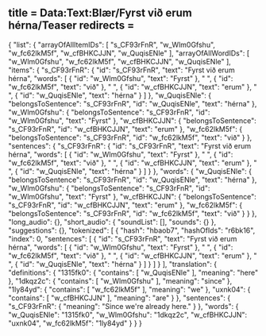 title = Data:Text:Blær/Fyrst við erum hérna/Teaser
redirects =
---

{
    "list": {
        "arrayOfAllItemIDs": [
            "s_CF93rFnR",
            "w_Wlm0Gfshu",
            "w_fc62lkM5f",
            "w_cfBHKCJJN",
            "w_QuqisENle"
        ],
        "arrayOfAllWordIDs": [
            "w_Wlm0Gfshu",
            "w_fc62lkM5f",
            "w_cfBHKCJJN",
            "w_QuqisENle"
        ],
        "items": {
            "s_CF93rFnR": {
                "id": "s_CF93rFnR",
                "text": "Fyrst við erum hérna",
                "words": [
                    {
                        "id": "w_Wlm0Gfshu",
                        "text": "Fyrst"
                    },
                    " ",
                    {
                        "id": "w_fc62lkM5f",
                        "text": "við"
                    },
                    " ",
                    {
                        "id": "w_cfBHKCJJN",
                        "text": "erum"
                    },
                    " ",
                    {
                        "id": "w_QuqisENle",
                        "text": "hérna"
                    }
                ]
            },
            "w_QuqisENle": {
                "belongsToSentence": "s_CF93rFnR",
                "id": "w_QuqisENle",
                "text": "hérna"
            },
            "w_Wlm0Gfshu": {
                "belongsToSentence": "s_CF93rFnR",
                "id": "w_Wlm0Gfshu",
                "text": "Fyrst"
            },
            "w_cfBHKCJJN": {
                "belongsToSentence": "s_CF93rFnR",
                "id": "w_cfBHKCJJN",
                "text": "erum"
            },
            "w_fc62lkM5f": {
                "belongsToSentence": "s_CF93rFnR",
                "id": "w_fc62lkM5f",
                "text": "við"
            }
        },
        "sentences": {
            "s_CF93rFnR": {
                "id": "s_CF93rFnR",
                "text": "Fyrst við erum hérna",
                "words": [
                    {
                        "id": "w_Wlm0Gfshu",
                        "text": "Fyrst"
                    },
                    " ",
                    {
                        "id": "w_fc62lkM5f",
                        "text": "við"
                    },
                    " ",
                    {
                        "id": "w_cfBHKCJJN",
                        "text": "erum"
                    },
                    " ",
                    {
                        "id": "w_QuqisENle",
                        "text": "hérna"
                    }
                ]
            }
        },
        "words": {
            "w_QuqisENle": {
                "belongsToSentence": "s_CF93rFnR",
                "id": "w_QuqisENle",
                "text": "hérna"
            },
            "w_Wlm0Gfshu": {
                "belongsToSentence": "s_CF93rFnR",
                "id": "w_Wlm0Gfshu",
                "text": "Fyrst"
            },
            "w_cfBHKCJJN": {
                "belongsToSentence": "s_CF93rFnR",
                "id": "w_cfBHKCJJN",
                "text": "erum"
            },
            "w_fc62lkM5f": {
                "belongsToSentence": "s_CF93rFnR",
                "id": "w_fc62lkM5f",
                "text": "við"
            }
        }
    },
    "long_audio": {},
    "short_audio": {
        "soundList": [],
        "sounds": {}
    },
    "suggestions": {},
    "tokenized": [
        {
            "hash": "hbaob7",
            "hashOfIds": "r6bk16",
            "index": 0,
            "sentences": [
                {
                    "id": "s_CF93rFnR",
                    "text": "Fyrst við erum hérna",
                    "words": [
                        {
                            "id": "w_Wlm0Gfshu",
                            "text": "Fyrst"
                        },
                        " ",
                        {
                            "id": "w_fc62lkM5f",
                            "text": "við"
                        },
                        " ",
                        {
                            "id": "w_cfBHKCJJN",
                            "text": "erum"
                        },
                        " ",
                        {
                            "id": "w_QuqisENle",
                            "text": "hérna"
                        }
                    ]
                }
            ]
        }
    ],
    "translation": {
        "definitions": {
            "1315fk0": {
                "contains": [
                    "w_QuqisENle"
                ],
                "meaning": "here"
            },
            "1dkqz2c": {
                "contains": [
                    "w_Wlm0Gfshu"
                ],
                "meaning": "since"
            },
            "1ly84yd": {
                "contains": [
                    "w_fc62lkM5f"
                ],
                "meaning": "we"
            },
            "uxnk04": {
                "contains": [
                    "w_cfBHKCJJN"
                ],
                "meaning": "are"
            }
        },
        "sentences": {
            "s_CF93rFnR": {
                "meaning": "Since we're already here."
            }
        },
        "words": {
            "w_QuqisENle": "1315fk0",
            "w_Wlm0Gfshu": "1dkqz2c",
            "w_cfBHKCJJN": "uxnk04",
            "w_fc62lkM5f": "1ly84yd"
        }
    }
}